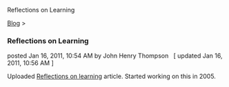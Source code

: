 Reflections on Learning 

[Blog](../z-blog-1.html)‎ > ‎

### Reflections on Learning

posted Jan 16, 2011, 10:54 AM by John Henry Thompson   \[ updated Jan 16, 2011, 10:56 AM \]

Uploaded [Reflections on learning](../the-art-of-learning/reflections.html) article. Started working on this in 2005.

  

